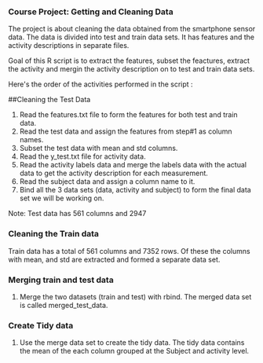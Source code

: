 ### Course Project: Getting and Cleaning Data

The project is about cleaning the data obtained from the smartphone sensor data. The data is divided into test and train data sets. It has features and the activity descriptions in separate files.

Goal of this R script is to extract the features, subset the feactures, extract the activity and mergin the activity description on to test and train data sets. 

Here's the order of the activities performed in the script :

##Cleaning the Test Data

1.  Read the features.txt file to form the features for both test and train data.
2.  Read the test data and assign the features from step#1 as column names.
3.  Subset the test data with mean and std columns. 
4. 	Read the y_test.txt file for activity data.
5.  Read the activity labels data  and merge the labels data with the actual data to get the activity description for each measurement.
6. 	Read the subject data and assign a column name to it.
7.  Bind all the 3 data sets (data, activity and subject) to form the final data set we will be working on.

Note: Test data has 561 columns and 2947

### Cleaning the Train data
Train data has a total of 561 columns and 7352 rows. Of these the columns with mean, and std are extracted and formed a separate data set.
	
### Merging train and test data
1.	Merge the two datasets (train and test) with rbind. The merged data set is called merged_test_data.
	
	
### Create Tidy data
1. Use the merge data set to create the tidy data. The tidy data contains the mean of the each column grouped at the Subject and activity level. 
